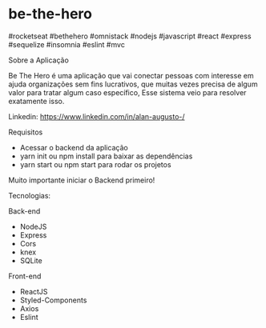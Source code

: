 # be-the-hero

#rocketseat #bethehero #omnistack #nodejs #javascript #react #express #sequelize #insomnia #eslint #mvc 

Sobre a Aplicação

Be The Hero é uma aplicação que vai conectar pessoas com interesse em ajuda organizações sem fins lucrativos, que muitas vezes precisa de algum valor para tratar algum caso específico, Esse sistema veio para resolver exatamente isso.

Linkedin: https://www.linkedin.com/in/alan-augusto-/

Requisitos

- Acessar o backend da aplicação 
- yarn init ou npm install para baixar as dependências
- yarn start ou npm start para rodar os projetos

Muito importante iniciar o Backend primeiro!


Tecnologias:

Back-end
- NodeJS
- Express
- Cors
- knex
- SQLite

Front-end
- ReactJS
- Styled-Components
- Axios
- Eslint
